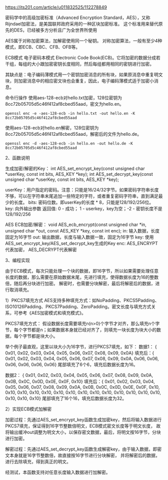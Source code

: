 https://its201.com/article/u011832525/112278849

密码学中的高级加密标准（Advanced Encryption Standard，AES），又称Rijndael加密法，是美国联邦政府采用的一种区块加密标准。
这个标准用来替代原先的DES，已经被多方分析且广为全世界所使用

AES属于对称加密算法，加解密使用同一个秘钥。
对称加密算法，一般有至少4种模式，即ECB、CBC、CFB、OFB等。

ECB模式
电子密码本模式 Electronic Code Book(ECB)。它将加密的数据分成若干组，每组的大小跟加密密钥长度相同，然后每组都用相同的密钥进行加密。

其缺点是：电子编码薄模式用一个密钥加密消息的所有块，如果原消息中重复明文块，则加密消息中的相应密文块也会重复，因此，电子编码薄模式适于加密小消息。

命令行操作
使用aes-128-ecb对hello.txt加密，128位密钥为8cc72b05705d5c46f412af8cbed55aad，密文为hello.en。

    openssl enc -e -aes-128-ecb -in hello.txt -out hello.en -K 8cc72b05705d5c46f412af8cbed55aad

使用aes-128-ecb对hello.en解密，128位密钥为8cc72b05705d5c46f412af8cbed55aad，解密后的文件为hello.de。

    openssl enc -d -aes-128-ecb -in hello.en -out hello.de -K 8cc72b05705d5c46f412af8cbed55aad


2、函数说明

生成加密/解密的Key：
int AES_set_encrypt_key(const unsigned char *userKey, const int bits, AES_KEY *key);
int AES_set_decrypt_key(const unsigned char *userKey, const int bits, AES_KEY *key);

userKey：用户指定的密码。注意：只能是16/24/32字节。如果密码字符串长度不够，可以在字符串末尾追加一些特定的字符，或者重复密码字符串，直到满足最少的长度。
bits:    密码位数。即userKey的长度 * 8，只能是128/192/256位。
key:     向外输出参数
返回值:   0 - 成功； 1 - userkey，key为空；-2 - 密钥长度不是128/192/256

AES ECB加密/解密：
void AES_ecb_encrypt(const unsigned char *in, unsigned char *out, const AES_KEY *key, const int enc);
in:	 输入数据，长度固定为16字节
out: 输出数据，长度与输入数据一致，固定为16字节
key: 使用AES_set_encrypt_key/AES_set_decrypt_key生成的Key
enc: AES_ENCRYPT 代表加密， AES_DECRYPT代表解密


3、编程实现

由于ECB模式，每次只能处理一个块的数据，即16字节，所以如果需要处理任意长度的数据，那么需要在原始数据末尾，先进行填充，使得数据长度为16的整数倍，随后再分块进行加密。
解密时，也需要分块解密，最后将解密后的数据，进行取消填充。

1）PKCS7填充方式
AES支持多种填充方式：如NoPadding、PKCS5Padding、ISO10126Padding、PKCS7Padding、ZeroPadding。密文长度与填充方式关系，可参考《AES加密模式和填充模式》。

PKCS7填充方式：
假设数据长度需要填充n(n>0)个字节才对齐，那么填充n个字节，每个字节都是n；如果数据本身就已经对齐了，则填充一块长度为块大小的数据，每个字节都是块大小。

举个例子最直观，这里以块大小为16字节，进行PKCS7填充，如下：
数据1： {
0x01, 0x02, 0x03, 0x04, 0x05, 0x06, 0x07, 0x08, 0x09, 0x0A}
填充后：{
0x01, 0x02, 0x03, 0x04, 0x05, 0x06, 0x07, 0x08, 0x09, 0x0A, 0x06, 0x06, 0x06, 0x06, 0x06, 0x06}
尾部填充了6个6，填充后数据长度为16。

数据2： {
0x01, 0x02, 0x03, 0x04, 0x05, 0x06, 0x07, 0x08, 0x09, 0x0A, 0x0B, 0x0C, 0x0D, 0x0E, 0x0F, 0x10}
填充后：{
0x01, 0x02, 0x03, 0x04, 0x05, 0x06, 0x07, 0x08, 0x09, 0x0A, 0x0B, 0x0C, 0x0D, 0x0E, 0x0F, 0x10, 0x10, 0x10, 0x10, 0x10, 0x10, 0x10, 0x10, 0x10, 0x10, 0x10, 0x10, 0x10, 0x10, 0x10, 0x10, 0x10}
尾部填充了16个16，填充后数据长度为32。



2）实现ECB模式加解密

加密过程：先通过AES_set_encrypt_key函数生成加密key，然后将输入数据进行PKCS7填充，保证得到16字节整数倍明文，ECB模式密文长度等于明文长度，
        故将输出缓冲out调整为明文大小，以保存密文数据，最后，将明文按16字节，分块进行加密。

解密过程：先通过AES_set_decrypt_key函数生成解密key，由于输入数据，即密文本身就是16字节整数倍，故直接按16字节进行分块解密，
        并将解密后的数据，进行去除填充，得到真正的明文。

经测试，本函数支持对任意长度输入数据进行加解密。


